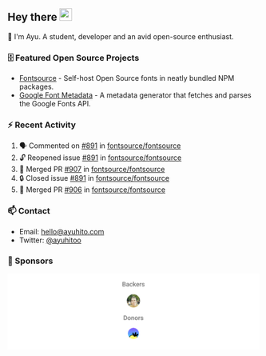 ## Hey there <img src="https://media.giphy.com/media/hvRJCLFzcasrR4ia7z/giphy.gif" width="25" height="25">

📝 I'm Ayu. A student, developer and an avid open-source enthusiast.

### 🗄 Featured Open Source Projects

- [Fontsource](https://github.com/fontsource/fontsource) - Self-host Open Source fonts in neatly bundled NPM packages.
- [Google Font Metadata](https://github.com/fontsource/google-font-metadata) - A metadata generator that fetches and parses the Google Fonts API.

### ⚡ Recent Activity

<!--START_SECTION:activity-->

1. 🗣 Commented on [#891](https://github.com/fontsource/fontsource/issues/891#issuecomment-1849004614) in [fontsource/fontsource](https://github.com/fontsource/fontsource)
2. 🔓 Reopened issue [#891](https://github.com/fontsource/fontsource/issues/891) in [fontsource/fontsource](https://github.com/fontsource/fontsource)
3. 🎉 Merged PR [#907](https://github.com/fontsource/fontsource/pull/907) in [fontsource/fontsource](https://github.com/fontsource/fontsource)
4. 🔒 Closed issue [#891](https://github.com/fontsource/fontsource/issues/891) in [fontsource/fontsource](https://github.com/fontsource/fontsource)
5. 🎉 Merged PR [#906](https://github.com/fontsource/fontsource/pull/906) in [fontsource/fontsource](https://github.com/fontsource/fontsource)
<!--END_SECTION:activity-->

### 📫 Contact

- Email: hello@ayuhito.com
- Twitter: [@ayuhitoo](https://twitter.com/ayuhitoo)

### :sparkling_heart: Sponsors

<p align="center">
  <a href="https://cdn.jsdelivr.net/gh/ayuhito/ayuhito/sponsors.svg">
    <img src='https://raw.githubusercontent.com/ayuhito/ayuhito/master/sponsors.svg'/>
  </a>
</p>
